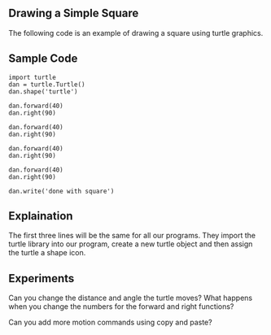 ## Drawing a Simple Square
The following code is an example of drawing a square using turtle graphics.

## Sample Code
```
import turtle
dan = turtle.Turtle()
dan.shape('turtle')

dan.forward(40)
dan.right(90)

dan.forward(40)
dan.right(90)

dan.forward(40)
dan.right(90)

dan.forward(40)
dan.right(90)
   
dan.write('done with square')
```

## Explaination
The first three lines will be the same for all our programs.  They import the turtle library into our program, create a new turtle object and then assign the turtle a shape icon.

## Experiments
Can you change the distance and angle the turtle moves?  What happens when you change the numbers for the forward and right functions?

Can you add more motion commands using copy and paste?